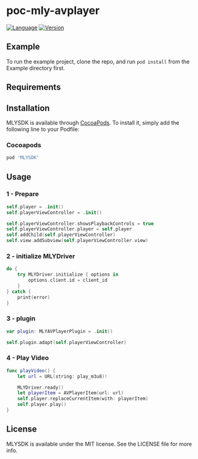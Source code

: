 # poc-mly-avplayer 

[![Language](https://img.shields.io/badge/Swift-5.0-green.svg?style=flat)](http://cocoapods.org/pods/MLYSDK) 
[![Version](https://img.shields.io/badge/version-0.1.2-blue)](https://github.com/patricelee/poc-mly-avplayer/releases/tag/0.1.2) 

## Example

To run the example project, clone the repo, and run `pod install` from the Example directory first.

## Requirements

## Installation

MLYSDK is available through [CocoaPods](https://cocoapods.org). To install
it, simply add the following line to your Podfile: 

### Cocoapods

```bash
pod 'MLYSDK' 
```

## Usage


### 1 - Prepare  ###
 
```swift
self.player = .init()
self.playerViewController = .init()

self.playerViewController.showsPlaybackControls = true
self.playerViewController.player = self.player
self.addChild(self.playerViewController)
self.view.addSubview(self.playerViewController.view)
``` 

### 2 - initialize  MLYDriver ###

```swift 
do {
    try MLYDriver.initialize { options in
        options.client.id = client_id 
    }
} catch {
    print(error)
}
```

### 3 - plugin  ###

```swift    
var plugin: MLYAVPlayerPlugin = .init()

self.plugin.adapt(self.playerViewController)
```


### 4 - Play Video  ###

```swift 
func playVideo() {
    let url = URL(string: play_m3u8)!

    MLYDriver.ready()
    let playerItem = AVPlayerItem(url: url)
    self.player.replaceCurrentItem(with: playerItem)
    self.player.play()
}
```

## License

MLYSDK is available under the MIT license. See the LICENSE file for more info.
